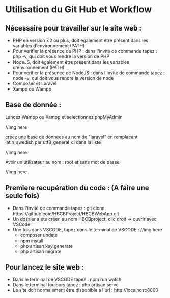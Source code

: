 <h1> Utilisation du Git Hub et Workflow </h1>

<h2> Nécessaire pour travailler sur le site web :</h2>
<ul>
    <li>PHP en version 7.2 ou plus, doit également être présent dans les variables d'environnement (PATH)</li>
    <li>Pour verifier la présence de PHP : dans l'invité de commande tapez : php -v, qui doit vous rendre la version de PHP</li>
    <li>NodeJS, doit également être présent dans les variables d'environnement (PATH)</li>
    <li>Pour verifier la présence de NodeJS : dans l'invité de commande tapez : node -v, qui doit vous rendre la version de node</li>
    <li>Composer et Laravel</li>
    <li>Xampp ou Wampp</li>
</ul>

<h2>Base de donnée :</h2>
<p>Lancez Wampp ou Xampp et selectionnez phpMyAdmin</p>
//img here
<p>créez une base de données au nom de "laravel" en remplacant latin_swedish par utf8_general_ci dans la liste</p>
//img here
<p>Avoir un utilisateur au nom : root et sans mot de passe</p>
//img here

<h2>Premiere recupération du code : (A faire une seule fois)</h2>
<ul>
    <li>Dans l'invité de commande tapez : git clone https://github.com/HBCBProject/HBCBWebApp.git</li>
    <li>Un dossier a été créer, au nom HBCBproject, clic droit -> ouvrir avec VSCode</li>
    <li>Une fois dans VSCODE, tapez dans le terminal de VSCODE :
        //img here
        <ul>
            <li>composer update</li>
            <li>npm install</li>
            <li>php artisan key:generate</li>
            <li>php artisan migrate</li>
        </ul>
    </li>
</ul>

<h2>Pour lancez le site web :</h2>
<ul>
    <li>Dans le terminal de VSCODE tapez : npm run watch</li>
    <li>Dans le terminal toujours tapez : php artisan serve</li>
    <li>Le site doit normalement être disponible a l'url : http://localhost:8000</li>
</ul>
